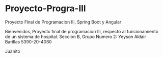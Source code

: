 # Proyecto-Progra-III
Proyecto Final de Programacion III, Spring Boot y Angular 

Bienvenidos, Proyecto final de programacion III, respecto al funcionamiento de un sistema de hospital.
Seccion B, Grupo Numero 2:
Yeyson Aldair Barillas 5390-20-4060

Juanito
